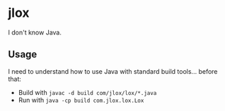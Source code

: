 # jlox

I don't know Java.

## Usage

I need to understand how to use Java with standard build tools...
before that:

- Build with `javac -d build com/jlox/lox/*.java`
- Run with `java -cp build com.jlox.lox.Lox`
